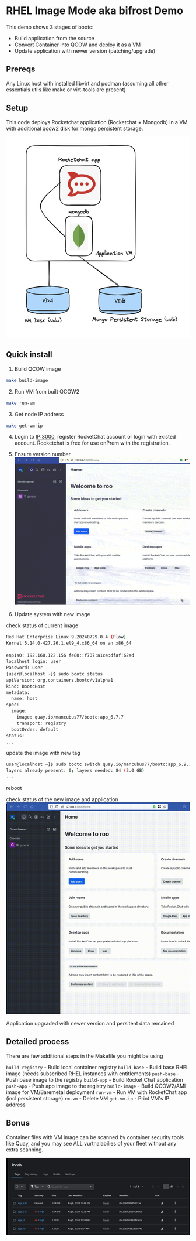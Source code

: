 # RHEL Image Mode aka bifrost Demo

This demo shows 3 stages of bootc:
 - Build application from the source
 - Convert Container into QCOW and deploy it as a VM
 - Update application with newer version (patching/upgrade)

## Prereqs 

Any Linux host with installed libvirt and podman (assuming all other essentials utils like make or virt-tools are present)

## Setup 

 This code deploys Rocketchat application (Rocketchat + Mongodb) in a VM with additional qcow2 disk for mongo persistent storage.

![topo](doc/images/topo.png)

## Quick install

1. Build QCOW image
```bash
make build-image
```

2. Run VM from built QCOW2
```bash 
make run-vm
```

3. Get node IP address
```bash 
make get-vm-ip
```

4. Login to <IP:3000>, register RocketChat account or login with existed account. Rocketchat is free for use onPrem with the registration.

5. Ensure version number
![version](doc/images/rcver.gif)

5. Update system with new image

check status of current image
```bash 
Red Hat Enterprise Linux 9.20240729.0.4 (Plow)
Kernel 5.14.0-427.26.1.el9_4.x86_64 on an x86_64

enp1s0: 192.168.122.156 fe80::f707:a1c4:dfaf:62ad
localhost login: user
Password: user
[user@localhost ~]$ sudo bootc status
apiVersion: org.containers.bootc/v1alpha1
kind: BootcHost
metadata:
  name: host
spec:
  image:
    image: quay.io/mancubus77/bootc:app_6.7.7
    transport: registry
  bootOrder: default
status:
...
```

update the image with new tag
```bash
user@localhost ~]$ sudo bootc switch quay.io/mancubus77/bootc:app_6.9.1
layers already present: 0; layers needed: 84 (3.0 GB)
...
```

reboot

check status of the new image and application
![version](doc/images/rcver2.gif)


Application upgraded with newer version and persitent data remained


## Detailed process
  
There are few additional steps in the Makefile you might be using
 
`build-registry` - Build local container registry
`build-base` - Build base RHEL image (needs subscribed RHEL instances with entitlements)
`push-base` - Push base image to the registry
`build-app` - Build Rocket Chat application
`push-app` - Push app image to the registry
`build-image` - Build QCOW2/AMI image for VM/Baremetal deployment
`run-vm` - Run VM with RocketChat app (incl persistent storage)
`rm-vm` - Delete VM
`get-vm-ip` - Print VM's IP address


## Bonus

 Container files with VM image can be scanned by container security tools like Quay, and you may see ALL vurtnalabilies of your fleet without any extra scanning.

 ![alt text](doc/images/quay-scan.png)
